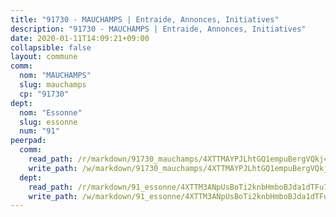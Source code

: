 ```yaml
---
title: "91730 - MAUCHAMPS | Entraide, Annonces, Initiatives"
description: "91730 - MAUCHAMPS | Entraide, Annonces, Initiatives"
date: 2020-01-11T14:09:21+09:00
collapsible: false
layout: commune
comm:
  nom: "MAUCHAMPS"
  slug: mauchamps
  cp: "91730"
dept:
  nom: "Essonne"
  slug: essonne
  num: "91"
peerpad:
  comm:
    read_path: /r/markdown/91730_mauchamps/4XTTMAYPJLhtGQ1empuBergVQkj43Y4WmySAzd8cWYCKkKL1A
    write_path: /w/markdown/91730_mauchamps/4XTTMAYPJLhtGQ1empuBergVQkj43Y4WmySAzd8cWYCKkKL1A-K3TgTnCYpZrvEmLYNC2UxSppMb3p598gv1aV96YFLVsu9vJBHqWQAZVq2us89pojnc4kU256ZH1WCmKwzL432UuK6CJZZkUcjdEEewh93TouBZ5RiSfR8UtevG27S6Anj3stAjik
  dept:
    read_path: /r/markdown/91_essonne/4XTTM3ANpUsBoTi2knbHmboBJda1dTFu7ky8ZK9dB2RyMMfWF
    write_path: /w/markdown/91_essonne/4XTTM3ANpUsBoTi2knbHmboBJda1dTFu7ky8ZK9dB2RyMMfWF-K3TgUyWqeJSocSvH4aaj1ao8GVHVL7XNdUYQ4QUUeH9BAdnr24zoBJ2C3FCPvjfnNG6dyrzadtyfizxGKpMjZFU9wDjSpA4g6VtDcxL8iEmbLsyV9TFoF7XzgcRopbNZHgpYvcW3
---
```


